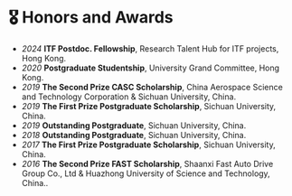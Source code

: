 # 🎖 Honors and Awards
- *2024* **ITF Postdoc. Fellowship**, Research Talent Hub for ITF projects, Hong Kong.
- *2020* **Postgraduate Studentship**, University Grand Committee, Hong Kong.
- *2019* **The Second Prize CASC Scholarship**,  China Aerospace Science and Technology Corporation & Sichuan University, China.
- *2019* **The First Prize Postgraduate Scholarship**,  Sichuan University, China.
- *2019* **Outstanding Postgraduate**,  Sichuan University, China.
- *2018* **Outstanding Postgraduate**,  Sichuan University, China.
- *2017* **The First Prize Postgraduate Scholarship**,  Sichuan University, China.
- *2016* **The Second Prize FAST Scholarship**,   Shaanxi Fast Auto Drive Group Co., Ltd &
Huazhong University of Science and Technology, China..
